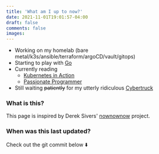 ```yaml
---
title: 'What am I up to now?'
date: 2021-11-01T19:01:57-04:00
draft: false
comments: false
images:
---
```


- Working on my homelab (bare metal/k3s/ansible/terraform/argoCD/vault/gitops)
- Starting to play with [Go](https://github.com/JoeKleinsorge/sonos-spotify-shuffle)
- Currently reading
  - [Kubernetes in Action](https://www.goodreads.com/book/show/41928596-kubernetes-in-action)
  - [Passionate Programmer](https://www.goodreads.com/book/show/102846.Passionate_Programmer)
- Still waiting ~~patiently~~ for my utterly ridiculous [Cybertruck](https://www.tesla.com/cybertruck)

### What is this?

This page is inspired by Derek Sivers' [nownownow](https://nownownow.com/about) project.

### When was this last updated?

Check out the git commit below :arrow_down:
